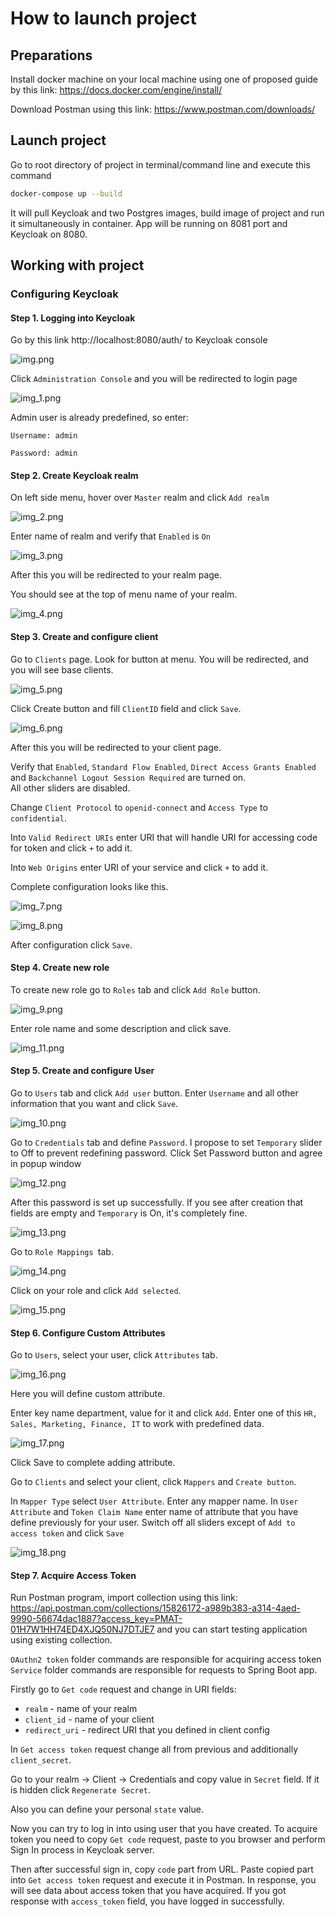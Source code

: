 # How to launch project

## Preparations
Install docker machine on your local machine using one of proposed guide by this link: https://docs.docker.com/engine/install/ <p>
Download Postman using this link: https://www.postman.com/downloads/

## Launch project
Go to root directory of project in terminal/command line and execute this command
```bash
docker-compose up --build
```
It will pull Keycloak and two Postgres images, build image of project and run it simultaneously in container.
App will be running on 8081 port and Keycloak on 8080.

## Working with project

### Configuring Keycloak

#### Step 1. Logging into Keycloak
Go by this link http://localhost:8080/auth/ to Keycloak console<p>
![img.png](docs/images/img.png)<p>

Click `Administration Console` and you will be redirected to login page<p>
![img_1.png](docs/images/img_1.png)<p>

Admin user is already predefined, so enter: <p>
`Username: admin` <p>
`Password: admin` <p>

#### Step 2. Create Keycloak realm
On left side menu, hover over `Master` realm and click `Add realm` <p>
![img_2.png](docs/images/img_2.png)<p>

Enter name of realm and verify that `Enabled` is `On` <p>
![img_3.png](docs/images/img_3.png) <p>
After this you will be redirected to your realm page.<p>
You should see at the top of menu name of your realm.<p>
![img_4.png](docs/images/img_4.png)<p>
#### Step 3. Create and configure client
Go to `Clients` page. Look for button at menu. You will be redirected, and you will see base clients.<p>
![img_5.png](docs/images/img_5.png) <p>
Click Create button and fill `ClientID` field and click `Save`. <p>
![img_6.png](docs/images/img_6.png) <p>
After this you will be redirected to your client page. <p>
Verify that `Enabled`, `Standard Flow Enabled`, `Direct Access Grants Enabled` and `Backchannel Logout Session Required` are turned on.  
All other sliders are disabled. <p>
Change `Client Protocol` to `openid-connect` and `Access Type` to `confidential`. <p>
Into `Valid Redirect URIs` enter URI that will handle URI for accessing code for token and click `+` to add it.<p>
Into `Web Origins` enter URI of your service and click `+` to add it.<p>
Complete configuration looks like this.<p>
![img_7.png](docs/images/img_7.png)<p>
![img_8.png](docs/images/img_8.png)<p>
After configuration click `Save`.
#### Step 4. Create new role
To create new role go to `Roles` tab and click `Add Role` button.<p>
![img_9.png](docs/images/img_9.png)<p>
Enter role name and some description and click save. <p>
![img_11.png](docs/images/img_11.png) <p>
#### Step 5. Create and configure User
Go to `Users` tab and click `Add user` button. Enter `Username` and all other information that you want and click `Save`.<p>
![img_10.png](docs/images/img_10.png)<p>
Go to `Credentials` tab and define `Password`. I propose to set `Temporary` slider to Off to prevent redefining password. 
Click Set Password button and agree in popup window<p>
![img_12.png](docs/images/img_12.png) <p>
After this password is set up successfully. If you see after creation that fields are empty and `Temporary` is On, it's completely fine.<p>
![img_13.png](docs/images/img_13.png) <p>
Go to `Role Mappings `tab. <p>
![img_14.png](docs/images/img_14.png)<p>
Click on your role and click `Add selected`. <p>
![img_15.png](docs/images/img_15.png) <p>

#### Step 6. Configure Custom Attributes
Go to `Users`, select your user, click `Attributes` tab.<p>
![img_16.png](docs/images/img_16.png) <p>
Here you will define custom attribute.<p>
Enter key name department, value for it and click `Add`. Enter one of this `HR, Sales, Marketing, Finance, IT` to work with predefined data.<p>
![img_17.png](docs/images/img_17.png)<p>
Click Save to complete adding attribute. <p>
Go to `Clients` and select your client, click `Mappers` and `Create button`.<p>
In `Mapper Type` select `User Attribute`. Enter any mapper name. 
In `User Attribute` and `Token Claim Name` enter name of attribute that you have define previously for your user.
Switch off all sliders except of `Add to access token` and click `Save`<p>
![img_18.png](docs/images/img_18.png)<p>

#### Step 7. Acquire Access Token
Run Postman program, import collection using this link:
https://api.postman.com/collections/15826172-a989b383-a314-4aed-9990-56674dac1887?access_key=PMAT-01H7W1HH74ED4XJQ50NJ7DTJE7
and you can start testing application using existing collection. <p>

`OAuthn2 token` folder commands are responsible for acquiring access token
`Service` folder commands are responsible for requests to Spring Boot app.

Firstly go to `Get code` request and change in URI fields:
* `realm` - name of your realm
* `client_id` - name of your client
* `redirect_uri` - redirect URI that you defined in client config

In `Get access token` request change all from previous and additionally `client_secret`.<p>
Go to your realm -> Client -> Credentials and copy value in `Secret` field. If it is hidden click `Regenerate Secret`. <p>
Also you can define your personal `state` value.<p>

Now you can try to log in into using user that you have created.
To acquire token you need to copy `Get code` request, paste to you browser and perform Sign In process in Keycloak server.

Then after successful sign in, copy `code` part from URL.
Paste copied part into `Get access token` request and execute it in Postman.
In response, you will see data about access token that you have acquired.
If you got response with `access_token` field, you have logged in successfully.

